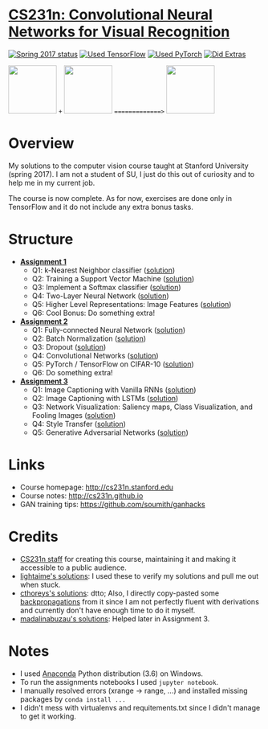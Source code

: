# [CS231n: Convolutional Neural Networks for Visual Recognition](http://cs231n.stanford.edu)

[![Spring 2017 status](https://img.shields.io/badge/Spring_2017-complete-brightgreen.svg)]()
[![Used TensorFlow](https://img.shields.io/badge/TensorFlow-yes-brightgreen.svg)]()
[![Used PyTorch](https://img.shields.io/badge/PyTorch-no-red.svg)]()
[![Did Extras](https://img.shields.io/badge/extras-no-red.svg)]()



[<img src="https://gitlab.com/me-learnz/CS231n/raw/master/assignment3/styles/selfie_crop.jpg" width="96">](https://gitlab.com/me-learnz/CS231n/blob/master/assignment3/StyleTransfer-TensorFlow.ipynb)
`+`
[<img src="https://gitlab.com/me-learnz/CS231n/raw/master/assignment3/styles/sun.jpg" width="96">](https://gitlab.com/me-learnz/CS231n/blob/master/assignment3/StyleTransfer-TensorFlow.ipynb)
`=============>`
[<img src="https://gitlab.com/me-learnz/CS231n/raw/master/assignment3/styles/selfie_mutant_1.jpg" width="96">](https://gitlab.com/me-learnz/CS231n/blob/master/assignment3/StyleTransfer-TensorFlow.ipynb)

# Overview

My solutions to the computer vision course taught at Stanford University (spring 2017).
I am not a student of SU, I just do this out of curiosity and to help me in my current job.

The course is now complete.
As for now, exercises are done only in TensorFlow and it do not include any extra bonus tasks.

# Structure

* [**Assignment 1**](http://cs231n.github.io/assignments2017/assignment1)
    - Q1: k-Nearest Neighbor classifier ([solution](https://gitlab.com/me-learnz/CS231n/blob/master/assignment1/knn.ipynb))
    - Q2: Training a Support Vector Machine ([solution](https://gitlab.com/me-learnz/CS231n/blob/master/assignment1/svm.ipynb))
    - Q3: Implement a Softmax classifier ([solution](https://gitlab.com/me-learnz/CS231n/blob/master/assignment1/softmax.ipynb))
    - Q4: Two-Layer Neural Network ([solution](https://gitlab.com/me-learnz/CS231n/blob/master/assignment1/two_layer_net.ipynb))
    - Q5: Higher Level Representations: Image Features ([solution](https://gitlab.com/me-learnz/CS231n/blob/master/assignment1/features.ipynb))
    - Q6: Cool Bonus: Do something extra!
* [**Assignment 2**](http://cs231n.github.io/assignments2017/assignment2)
    - Q1: Fully-connected Neural Network ([solution](https://gitlab.com/me-learnz/CS231n/blob/master/assignment2/FullyConnectedNets.ipynb))
    - Q2: Batch Normalization ([solution](https://gitlab.com/me-learnz/CS231n/blob/master/assignment2/BatchNormalization.ipynb))
    - Q3: Dropout ([solution](https://gitlab.com/me-learnz/CS231n/blob/master/assignment2/Dropout.ipynb))
    - Q4: Convolutional Networks ([solution](https://gitlab.com/me-learnz/CS231n/blob/master/assignment2/ConvolutionalNetworks.ipynb))
    - Q5: PyTorch / TensorFlow on CIFAR-10 ([solution](https://gitlab.com/me-learnz/CS231n/blob/master/assignment2/TensorFlow.ipynb))
    - Q6: Do something extra!
* [**Assignment 3**](http://cs231n.github.io/assignments2017/assignment3)
    - Q1: Image Captioning with Vanilla RNNs ([solution](https://gitlab.com/me-learnz/CS231n/blob/master/assignment3/RNN_Captioning.ipynb))
    - Q2: Image Captioning with LSTMs ([solution](https://gitlab.com/me-learnz/CS231n/blob/master/assignment3/LSTM_Captioning.ipynb))
    - Q3: Network Visualization: Saliency maps, Class Visualization, and Fooling Images ([solution](https://gitlab.com/me-learnz/CS231n/blob/master/assignment3/NetworkVisualization-TensorFlow.ipynb))
    - Q4: Style Transfer ([solution](https://gitlab.com/me-learnz/CS231n/blob/master/assignment3/StyleTransfer-TensorFlow.ipynb))
    - Q5: Generative Adversarial Networks ([solution](https://gitlab.com/me-learnz/CS231n/blob/master/assignment3/GANs-TensorFlow.ipynb))
    
# Links

* Course homepage: http://cs231n.stanford.edu
* Course notes: http://cs231n.github.io
* GAN training tips: https://github.com/soumith/ganhacks

# Credits

* [CS231n staff](http://cs231n.stanford.edu) for creating this course, maintaining it and making it accessible to a public audience.
* [lightaime's solutions](https://github.com/lightaime/cs231n): I used these to verify my solutions and pull me out when stuck.
* [cthoreys's solutions](https://github.com/cthorey/CS231): dtto; Also, I directly copy-pasted some [backpropagations](https://gitlab.com/me-learnz/CS231n/blob/master/assignment2/cs231n/layers.py#L288) from it since I am not perfectly fluent with derivations and currently don't have enough time to do it myself.
* [madalinabuzau's solutions](https://github.com/madalinabuzau/CS231n-Convolutional-Neural-Networks-for-Visual-Recognition): Helped later in Assignment 3.

# Notes

* I used [Anaconda](https://www.anaconda.com/distribution/) Python distribution (3.6) on Windows.
* To run the assignments notebooks I used `jupyter notebook`.
* I manually resolved errors (xrange -> range, ...) and installed missing packages by `conda install ...`
* I didn't mess with virtualenvs and requitements.txt since I didn't manage to get it working.
